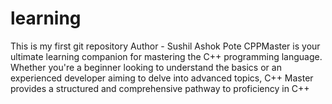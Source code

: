 # learning
This is my first git repository
Author - Sushil Ashok Pote
CPPMaster is your ultimate learning companion for mastering the C++ programming language. Whether you're a beginner looking to understand the basics or an experienced developer aiming to delve into advanced topics, C++ Master provides a structured and comprehensive pathway to proficiency in C++
